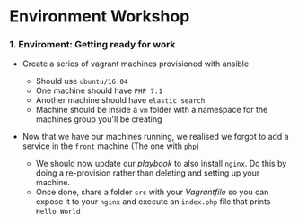 # Environment Workshop

### 1. Enviroment: Getting ready for work
- Create a series of vagrant machines provisioned with ansible
  * Should use `ubuntu/16.04`
  * One machine should have `PHP 7.1`
  * Another machine should have `elastic search`
  * Machine should be inside a `vm` folder with a namespace for the machines group you'll be creating
  
- Now that we have our machines running, we realised we forgot to add a service in the `front` machine (The one with `php`) 
  * We should now update our _playbook_ to also install `nginx`. Do this by doing a re-provision rather than deleting and setting up your machine.
  * Once done, share a folder `src` with your _Vagrantfile_ so you can expose it to your `nginx` and execute an `index.php` file that prints `Hello World`
